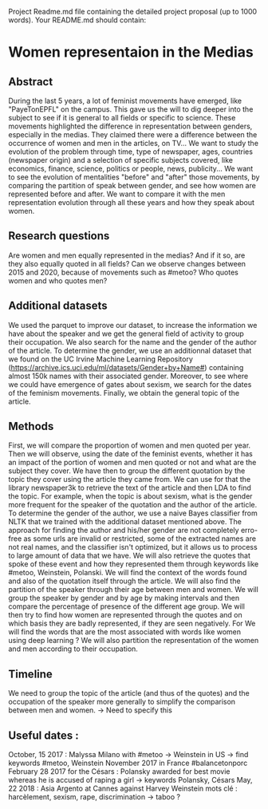 Project
Readme.md file containing the detailed project proposal (up to 1000 words). Your README.md should contain:

# Women representaion in the Medias

## Abstract
During the last 5 years, a lot of feminist movements have emerged, like "PayeTonEPFL" on the campus. This gave us the will to dig deeper into the subject to see if it is general to all fields or specific to science.
 These movements highlighted the difference in representation between genders, especially in the medias. They claimed there were a difference between the occurrence of women  and men in the articles, on TV...
 We want to study the evolution of the problem through time, type of newspaper, ages, countries (newspaper origin) and a selection of specific subjects covered, like economics, finance, science, politics or people, news, publicity... 
 We want to see the evolution of mentalities "before" and "after" those movements, by comparing the partition of speak between gender, and see how women are represented before and after. We want to compare it with the men representation evolution through all these years and how they speak about women.
 

## Research questions
Are women and men equally represented in the medias? And if it so, are they also equally quoted in all fields? Can we observe changes between 2015 and 2020, because of movements such as #metoo? Who quotes women and who quotes men?


## Additional datasets
We used the parquet to improve our dataset, to increase the information we have about the speaker and we get the general field of activity to group their occupation. We also search for the name and the gender of the author of the article. To determine the gender, we use an additionnal dataset that we found on the UC Irvine Machine Learning Repository (https://archive.ics.uci.edu/ml/datasets/Gender+by+Name#) containing almost 150k names with their associated gender. Moreover, to see where we could have emergence of gates about sexism, we search for the dates of the feminism movements. Finally, we obtain the general topic of the article. 

## Methods
First, we will compare the proportion of women and men quoted per year. Then we will observe, using the date of the feminist events, whether it has an impact of the portion of women and men quoted or not and what are the subject they cover. We have then to group the different quotation by the topic they cover using the article they came from. We can use for that the library newspaper3k to retrieve the text of the article and then LDA to find the topic. For example, when the topic is about sexism, what is the gender more frequent for the speaker of the quotation and the author of the article. To determine the gender of the author, we use a naive Bayes classifier from NLTK that we trained with the additional dataset mentioned above. The approach for finding the author and his/her gender are not completely erro-free as some urls are invalid or restricted, some of the extracted names are not real names, and the classifier isn't optimized, but it allows us to process to large amount of data that we have. We will also retrieve the quotes that spoke of these event and how they represented them through keywords like #metoo, Weinstein, Polanski. We will find the context of the words found and also of the quotation itself through the article. We will also find the partition of the speaker through their age between men and women. We will group the speaker by gender and by age by making intervals and then compare the percentage of presence of the different age group.  We will then try to find how women are represented through the quotes and on which basis they are badly represented, if they are seen negatively. For We will find the words that are the most associated with words like women using deep learning ? We will also partition the representation of the women and men according to their occupation. 

## Timeline
We need to group the topic of the article (and thus of the quotes) and the occupation of the speaker more generally to simplify the comparison between men and women. -> Need to specify this

## Useful dates : 
 October, 15 2017 : Malyssa Milano with #metoo -> Weinstein in US -> find keywords #metoo, Weinstein
 November 2017 in France #balancetonporc
 February 28 2017 for the Césars : Polansky awarded for best movie whereas he is accused of raping a girl -> keywords Polansky, Césars
 May, 22 2018 : Asia Argento at Cannes against Harvey Weinstein
 mots clé : harcèlement, sexism, rape, discrimination -> taboo ?
 
